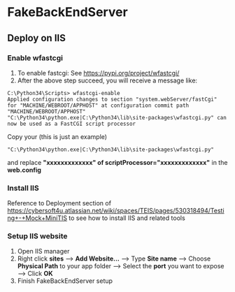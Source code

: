 # FakeBackEndServer

## Deploy on IIS
### Enable wfastcgi
1. To enable fastcgi: See https://pypi.org/project/wfastcgi/
2. After the above step succeed, you will receive a message like: 
```text
C:\Python34\Scripts> wfastcgi-enable
Applied configuration changes to section "system.webServer/fastCgi" for "MACHINE/WEBROOT/APPHOST" at configuration commit path "MACHINE/WEBROOT/APPHOST"
"C:\Python34\python.exe|C:\Python34\lib\site-packages\wfastcgi.py" can now be used as a FastCGI script processor
```
Copy your (this is just an example)
```
"C:\Python34\python.exe|C:\Python34\lib\site-packages\wfastcgi.py"
```
and replace
**"xxxxxxxxxxxxx" of scriptProcessor="xxxxxxxxxxxxx"** in the **web.config**

### Install IIS
Reference to Deployment section of https://cybersoft4u.atlassian.net/wiki/spaces/TEIS/pages/530318494/Testing+-+Mock+MiniTIS
to see how to install IIS and related tools

### Setup IIS website
1. Open IIS manager
2. Right click **sites** --> **Add Website...** --> Type **Site name** --> Choose **Physical Path** to your app folder --> Select the **port** you want to expose --> Click **OK**
3. Finish FakeBackEndServer setup